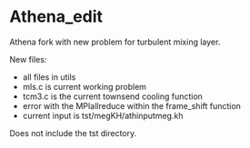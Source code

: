 # Athena_edit
Athena fork with new problem for turbulent mixing layer.

New files:
- all files in utils
- mls.c is current working problem
- tcm3.c is the current townsend cooling function
- error with the MPIallreduce within the frame_shift function
- current input is tst/megKH/athinputmeg.kh

Does not include the tst directory.
